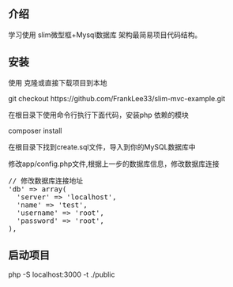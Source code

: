 <h2>介绍</h2>
<p>学习使用  slim微型框+Mysql数据库  架构最简易项目代码结构。


<h2>安装</h2>
<p>使用 克隆或直接下载项目到本地</p>

<p>git checkout https://github.com/FrankLee33/slim-mvc-example.git</p>
<p>在根目录下使用命令行执行下面代码，安装php 依赖的模块</p>

<p>composer install</p>
<p>在根目录下找到create.sql文件，导入到你的MySQL数据库中</p>

<p>修改app/config.php文件,根据上一步的数据库信息，修改数据库连接</p>
<pre>
// 修改数据库连接地址
'db' => array(
  'server' => 'localhost',
  'name' => 'test',
  'username' => 'root',
  'password' => 'root',
),
</pre>
<h2>启动项目</h2>

<p>php -S localhost:3000 -t ./public </p>
